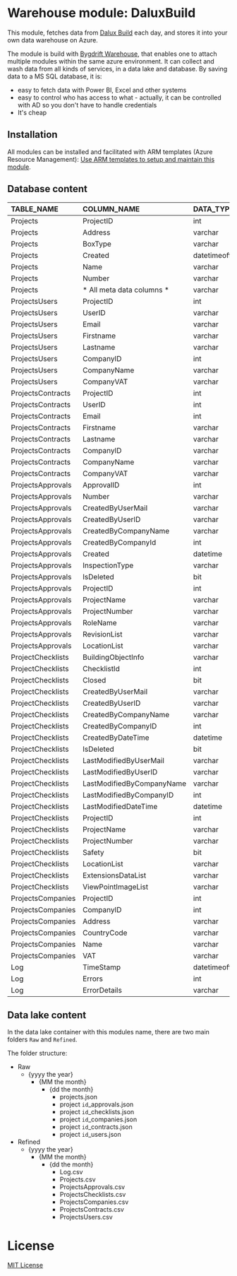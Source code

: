 # Warehouse module: DaluxBuild

This module, fetches data from [Dalux Build](https://www.dalux.com/da/dalux-field) each day, and stores it into your own data warehouse on Azure.

The module is build with [Bygdrift Warehouse](https://github.com/Bygdrift/Warehouse), that enables one to attach multiple modules within the same azure environment.
It can collect and wash data from all kinds of services, in a data lake and database.
By saving data to a MS SQL database, it is:
- easy to fetch data with Power BI, Excel and other systems
- easy to control who has access to what - actually, it can be controlled with AD so you don't have to handle credentials
- It's cheap

## Installation

All modules can be installed and facilitated with ARM templates (Azure Resource Management): [Use ARM templates to setup and maintain this module](https://github.com/HK-Byg/Warehouse.Modules.DaluxBuild/blob/master/Deploy).

## Database content

| TABLE_NAME        | COLUMN_NAME                   | DATA_TYPE      |
| :---------------- | :---------------------------- | :------------- |
| Projects          | ProjectID                     | int            |
| Projects          | Address                       | varchar        |
| Projects          | BoxType                       | varchar        |
| Projects          | Created                       | datetimeoffset |
| Projects          | Name                          | varchar        |
| Projects          | Number                        | varchar        |
| Projects          | * All meta data columns *     | varchar        |
| ProjectsUsers     | ProjectID                     | int            |
| ProjectsUsers     | UserID                        | varchar        |
| ProjectsUsers     | Email                         | varchar        |
| ProjectsUsers     | Firstname                     | varchar        |
| ProjectsUsers     | Lastname                      | varchar        |
| ProjectsUsers     | CompanyID                     | int            |
| ProjectsUsers     | CompanyName                   | varchar        |
| ProjectsUsers     | CompanyVAT                    | varchar        |
| ProjectsContracts | ProjectID                     | int            |
| ProjectsContracts | UserID                        | int            |
| ProjectsContracts | Email                         | int            |
| ProjectsContracts | Firstname                     | varchar        |
| ProjectsContracts | Lastname                      | varchar        |
| ProjectsContracts | CompanyID                     | varchar        |
| ProjectsContracts | CompanyName                   | varchar        |
| ProjectsContracts | CompanyVAT                    | varchar        |
| ProjectsApprovals | ApprovalID                    | int            |
| ProjectsApprovals | Number                        | varchar        |
| ProjectsApprovals | CreatedByUserMail             | varchar        |
| ProjectsApprovals | CreatedByUserID               | varchar        |
| ProjectsApprovals | CreatedByCompanyName          | varchar        |
| ProjectsApprovals | CreatedByCompanyId            | int            |
| ProjectsApprovals | Created                       | datetime       |
| ProjectsApprovals | InspectionType                | varchar        |
| ProjectsApprovals | IsDeleted                     | bit            |
| ProjectsApprovals | ProjectID                     | int            |
| ProjectsApprovals | ProjectName                   | varchar        |
| ProjectsApprovals | ProjectNumber                 | varchar        |
| ProjectsApprovals | RoleName                      | varchar        |
| ProjectsApprovals | RevisionList                  | varchar        |
| ProjectsApprovals | LocationList                  | varchar        |
| ProjectChecklists | BuildingObjectInfo            | varchar        |
| ProjectChecklists | ChecklistId                   | int            |
| ProjectChecklists | Closed                        | bit            |
| ProjectChecklists | CreatedByUserMail             | varchar        |
| ProjectChecklists | CreatedByUserID               | varchar        |
| ProjectChecklists | CreatedByCompanyName          | varchar        |
| ProjectChecklists | CreatedByCompanyID            | int            |
| ProjectChecklists | CreatedByDateTime             | datetime       |
| ProjectChecklists | IsDeleted                     | bit            |
| ProjectChecklists | LastModifiedByUserMail        | varchar        |
| ProjectChecklists | LastModifiedByUserID          | varchar        |
| ProjectChecklists | LastModifiedByCompanyName     | varchar        |
| ProjectChecklists | LastModifiedByCompanyID       | int            |
| ProjectChecklists | LastModifiedDateTime          | datetime       |
| ProjectChecklists | ProjectID                     | int            |
| ProjectChecklists | ProjectName                   | varchar        |
| ProjectChecklists | ProjectNumber                 | varchar        |
| ProjectChecklists | Safety                        | bit            |
| ProjectChecklists | LocationList                  | varchar        |
| ProjectChecklists | ExtensionsDataList            | varchar        |
| ProjectChecklists | ViewPointImageList            | varchar        |
| ProjectsCompanies | ProjectID                     | int            |
| ProjectsCompanies | CompanyID                     | int            |
| ProjectsCompanies | Address                       | varchar        |
| ProjectsCompanies | CountryCode                   | varchar        |
| ProjectsCompanies | Name                          | varchar        |
| ProjectsCompanies | VAT                           | varchar        |
| Log               | TimeStamp                     | datetimeoffset |
| Log               | Errors                        | int            |
| Log               | ErrorDetails                  | varchar        |

## Data lake content

In the data lake container with this modules name, there are two main folders `Raw` and `Refined`.

The folder structure:
+ Raw
    - {yyyy the year}
        - {MM the month}
            - {dd the month}
                - projects.json
                - project `id`_approvals.json
                - project `id`_checklists.json
                - project `id`_companies.json
                - project `id`_contracts.json
                - project `id`_users.json
+ Refined
    - {yyyy the year}
        - {MM the month}
            - {dd the month}
                - Log.csv
                - Projects.csv
                - ProjectsApprovals.csv
                - ProjectsChecklists.csv
                - ProjectsCompanies.csv
                - ProjectsContracts.csv
                - ProjectsUsers.csv

# License

[MIT License](https://github.com/Bygdrift/Warehouse.Modules.Example/blob/master/License.md)